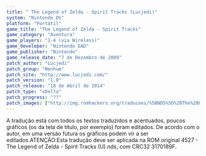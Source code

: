 ```yaml
---
title: " The Legend of Zelda - Spirit Tracks (Lucjedi)"
system: "Nintendo DS"
platform: "Portátil"
game_title: "The Legend of Zelda - Spirit Tracks"
game_category: "Aventura"
game_players: "1-4 (via Wireless)"
game_developer: "Nintendo EAD"
game_publisher: "Nintendo"
game_release_date: "7 de Dezembro de 2009"
patch_author: "Lucjedi"
patch_group: "Nenhum"
patch_site: "http://www.lucjedi.com/"
patch_version: "1.0"
patch_release: "18 de Abril de 2014"
patch_type: "xDelta"
patch_progress: "??"
patch_images: ["http://img.romhackers.org/traducoes/%5BNDS%5D%20The%20Legend%20of%20Zelda%20-%20Spirit%20Tracks%20-%20Lucjedi%20-%201.PNG","http://img.romhackers.org/traducoes/%5BNDS%5D%20The%20Legend%20of%20Zelda%20-%20Spirit%20Tracks%20-%20Lucjedi%20-%202.PNG","http://img.romhackers.org/traducoes/%5BNDS%5D%20The%20Legend%20of%20Zelda%20-%20Spirit%20Tracks%20-%20Lucjedi%20-%203.PNG"]
---
```

A tradução está com todos os textos traduzidos e acentuados, poucos gráficos (os da tela de título, por exemplo) foram editados. De acordo com o autor, em uma versão futura os gráficos podem vir a ser editados.ATENÇÃO:Esta tradução deve ser aplicada na ROM original 4527 - The Legend of Zelda - Spirit Tracks (U).nds, com CRC32 3170189F.
